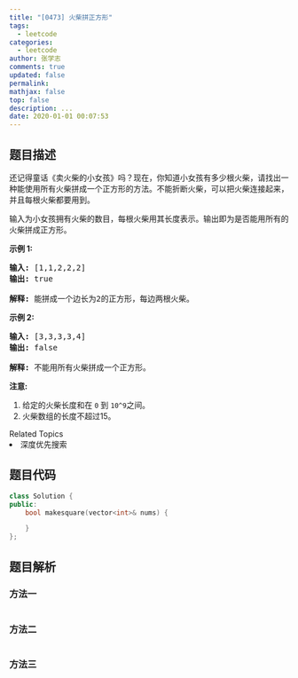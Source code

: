 ```yaml
---
title: "[0473] 火柴拼正方形"
tags:
  - leetcode
categories:
  - leetcode
author: 张学志
comments: true
updated: false
permalink:
mathjax: false
top: false
description: ...
date: 2020-01-01 00:07:53
---
```


## 题目描述

<p>还记得童话《卖火柴的小女孩》吗？现在，你知道小女孩有多少根火柴，请找出一种能使用所有火柴拼成一个正方形的方法。不能折断火柴，可以把火柴连接起来，并且每根火柴都要用到。</p>

<p>输入为小女孩拥有火柴的数目，每根火柴用其长度表示。输出即为是否能用所有的火柴拼成正方形。</p>

<p><strong>示例&nbsp;1:</strong></p>

<pre>
<strong>输入:</strong> [1,1,2,2,2]
<strong>输出:</strong> true

<strong>解释:</strong> 能拼成一个边长为2的正方形，每边两根火柴。
</pre>

<p><strong>示例&nbsp;2:</strong></p>

<pre>
<strong>输入:</strong> [3,3,3,3,4]
<strong>输出:</strong> false

<strong>解释:</strong> 不能用所有火柴拼成一个正方形。
</pre>

<p><strong>注意:</strong></p>

<ol>
	<li>给定的火柴长度和在&nbsp;<code>0</code>&nbsp;到&nbsp;<code>10^9</code>之间。</li>
	<li>火柴数组的长度不超过15。</li>
</ol>
<div><div>Related Topics</div><div><li>深度优先搜索</li></div></div>

## 题目代码

```cpp
class Solution {
public:
    bool makesquare(vector<int>& nums) {

    }
};
```

## 题目解析

### 方法一

```cpp

```

### 方法二

```cpp

```

### 方法三

```cpp

```

